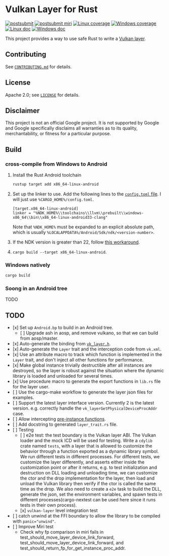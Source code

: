 # Vulkan Layer for Rust

[![postsubmit](https://github.com/google/vk-layer-for-rust/actions/workflows/postsubmit.yml/badge.svg)](https://github.com/google/vk-layer-for-rust/actions/workflows/postsubmit.yml)
[![postsubmit miri](https://github.com/google/vk-layer-for-rust/actions/workflows/postsubmit-miri.yml/badge.svg?branch=main)](https://github.com/google/vk-layer-for-rust/actions/workflows/postsubmit-miri.yml)
[![Linux coverage](https://img.shields.io/endpoint?url=https%3A%2F%2Fraw.githubusercontent.com%2Fgoogle%2Fvk-layer-for-rust%2Fstatic_resource%2Fcoverage-Linux%2Fcoverage_badge.json)](https://google.github.io/vk-layer-for-rust/coverage-Linux/llvm-cov/html/index.html)
[![Windows coverage](https://img.shields.io/endpoint?url=https%3A%2F%2Fraw.githubusercontent.com%2Fgoogle%2Fvk-layer-for-rust%2Fstatic_resource%2Fcoverage-Windows%2Fcoverage_badge.json)](https://google.github.io/vk-layer-for-rust/coverage-Windows/llvm-cov/html/index.html)
[![Linux doc](https://img.shields.io/badge/doc-Linux-blue)](https://google.github.io/vk-layer-for-rust/doc-Linux/vulkan_layer/index.html)
[![Windows doc](https://img.shields.io/badge/doc-Windows-blue)](https://google.github.io/vk-layer-for-rust/doc-Windows/vulkan_layer/index.html)

This project provides a way to use safe Rust to write a
[Vulkan layer](https://github.com/KhronosGroup/Vulkan-Loader/blob/121c1f42025a82dca7922a503ca77df51c37b394/docs/LoaderInterfaceArchitecture.md#layers).

## Contributing

See [`CONTRIBUTING.md`](CONTRIBUTING.md) for details.

## License

Apache 2.0; see [`LICENSE`](LICENSE) for details.

## Disclaimer

This project is not an official Google project. It is not supported by Google and Google
specifically disclaims all warranties as to its quality, merchantability, or fitness for a
particular purpose.

## Build

### cross-compile from Windows to Android

1. Install the Rust Android toolchain

   ```bash
   rustup target add x86_64-linux-android
   ```

1. Set up the linker to use. Add the following lines to the
   [`config.toml` file](https://doc.rust-lang.org/cargo/reference/config.html#hierarchical-structure).
   I will just use `%CARGO_HOME%/config.toml`.

   ```plaintext
   [target.x86_64-linux-android]
   linker = "%NDK_HOME%\\toolchains\\llvm\\prebuilt\\windows-x86_64\\bin\\x86_64-linux-android33-clang"
   ```

   Note that `%NDK_HOME%` must be expanded to an explicit absolute path, which is usually
   `%LOCALAPPDATA%/Android/Sdk/ndk/<version-number>`.

1. If the NDK version is greater than 22, follow
   [this workaround](https://stackoverflow.com/a/74041320).

1. `cargo build --target x86_64-linux-android`.

### Windows natively

```bash
cargo build
```

### Soong in an Android tree

TODO

## TODO

- \[x\] Set up `Android.bp` to build in an Android tree.
  - \[ \] Upgrade ash in aosp, and remove vulkano, so that we can build from aosp/master.
- \[x\] Auto-generate the binding from
  [`vk_layer.h`](https://github.com/KhronosGroup/Vulkan-Headers/blob/9e61870ecbd32514113b467e0a0c46f60ed222c7/include/vulkan/vk_layer.h).
- \[x\] Auto-generate the `Layer` trait and the interception code from `vk.xml`.
- \[x\] Use an attribute macro to track which function is implemented in the `Layer` trait, and
  don't inject all other functions for performance.
- \[x\] Make global instance trivially destructible after all instances are destroyed, so the layer
  is robust against the situation where the dynamic library is loaded and unloaded for several
  times.
- \[x\] Use procedure macro to generate the export functions in `lib.rs` file for the layer user.
- \[ \] Use the cargo-make workflow to generate the layer json files for examples.
- \[ \] Support the latest layer interface version. Currently 2 is the latest version. e.g.
  correctly handle the `vk_layerGetPhysicalDeviceProcAddr` case.
- \[ \] Allow intercepting
  [pre-instance functions](https://github.com/KhronosGroup/Vulkan-Loader/blob/0c63db1aeda6916690b863688fa6cdf2ac1f790b/docs/LoaderLayerInterface.md#pre-instance-functions).
- \[ \] Add docstring to generated `layer_trait.rs` file.
- \[ \] Testing
  - \[ \] e2e test: the test boundary is the Vulkan layer ABI. The Vulkan loader and the mock ICD
    will be used for testing. Write a `cdylib` crate named `tests`, with a layer that is allowed to
    customize the behavior through a function exported as a dynamic library symbol. We run different
    tests in different processes. For different tests, we customize the layer differently, and
    asserts either inside the customization point or after it returns, e.g. to test initialization
    and destruction on DLL loading and unloading time, we can customize the ctor and the drop
    implementation for the layer, then load and unload the Vulkan library then verify if the ctor is
    called the same time as the drop. We also need to create a `e2e` task to build the DLL, generate
    the json, set the environment variables, and spawn tests in different processes(cargo-nextest
    can be used here since it runs tests in their own process).
  - \[x\] `vulkan-layer` level integration test
- \[ \] catch unwind at the FFI boundary to allow the library to be compiled with `panic="unwind"`.
- \[ \] Improve Miri test
  - Check why fp comparison in miri fails in test_should_move_layer_device_link_forward,
    test_should_move_layer_device_link_forward, and
    test_should_return_fp_for_get_instance_proc_addr.
